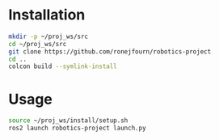 # Installation
```sh
mkdir -p ~/proj_ws/src
cd ~/proj_ws/src
git clone https://github.com/ronejfourn/robotics-project
cd ..
colcon build --symlink-install
```
# Usage
```sh
source ~/proj_ws/install/setup.sh
ros2 launch robotics-project launch.py
```
